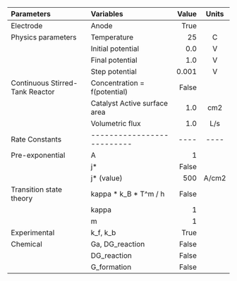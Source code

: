 | Parameters                      | Variables                    | Value | Units |
|:--------------------------------|:-----------------------------|------:|:-----:|
| Electrode                       | Anode                        |  True |       |
| Physics parameters              | Temperature                  |    25 |   C   |
|                                 | Initial potential            |   0.0 |   V   |
|                                 | Final potential              |   1.0 |   V   |
|                                 | Step potential               | 0.001 |   V   |
| Continuous Stirred-Tank Reactor | Concentration = f(potential) | False |       |
|                                 | Catalyst Active surface area |   1.0 |  cm2  |
|                                 | Volumetric flux              |   1.0 |  L/s  |
| Rate Constants                  | --------------------------   |  ---- | ----  |
| Pre-exponential                 | A                            |     1 |       |
|                                 | j*                           | False |       |
|                                 | j* (value)                   |   500 | A/cm2 |
| Transition state theory         | kappa * k_B * T^m / h        | False |       |
|                                 | kappa                        |     1 |       |
|                                 | m                            |     1 |       |
| Experimental                    | k_f, k_b                     |  True |       |
| Chemical                        | Ga, DG_reaction              | False |       |
|                                 | DG_reaction                  | False |       |
|                                 | G_formation                  | False |       |

 